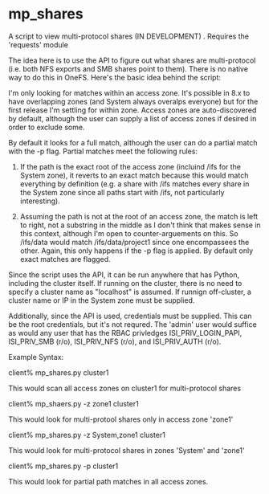 # mp_shares
A script to view multi-protocol shares (IN DEVELOPMENT) .  Requires the 'requests' module

The idea here is to use the API to figure out what shares are multi-protocol (i.e. both NFS exports and SMB shares point to them).
There is no native way to do this in OneFS.  Here's the basic idea behind the script:

I'm only looking for matches within an access zone.  It's possible in 8.x to have overlapping zones (and System always overalps everyone)
but for the first release I'm settling for within zone.  Access zones are auto-discovered by default, although the user can supply a list
of access zones if desired in order to exclude some.  

By default it looks for a full match, although the user can do a partial match with
the -p flag.  Partial matches meet the following rules:

  1. If the path is the exact root of the access zone (incluind /ifs for the System zone), it reverts to an exact match because this would
  match everything by definition (e.g. a share with /ifs matches every share in the System zone since all paths start with /ifs, not
  particularly interesting).
  
  2. Assuming the path is not at the root of an access zone, the match is left to right, not a substring in the middle as I don't think 
  that makes sense in this context, although I'm open to counter-arguements on this.  So /ifs/data would match /ifs/data/project1 since 
  one encompassees the other.  Again, this only happens if the -p flag is applied.  By default only exact matches are flagged.
  
Since the script uses the API, it can be run anywhere that has Python, including the cluster itself.  If running on the cluster, there is
no need to specify a cluster name as "localhost" is assumed. If runnign off-cluster, a cluster name or IP in the System zone must be
supplied.

Additionally, since the API is used, credentials must be supplied.  This can be the root credentials, but it's not requred.  The 'admin' 
user would suffice as would any user that has the RBAC privledges ISI_PRIV_LOGIN_PAPI, ISI_PRIV_SMB (r/o), ISI_PRIV_NFS (r/o), and 
ISI_PRIV_AUTH (r/o).

Example Syntax:

client% mp_shares.py cluster1

This would scan all access zones on cluster1 for multi-protocol shares

client% mp_shaers.py -z zone1 cluster1

This would look for multi-protool shares only in access zone 'zone1'

client% mp_shares.py -z System,zone1 cluster1

This would look for multi-protocol shares in zones 'System' and 'zone1'

client% mp_shares.py -p cluster1

This would look for partial path matches in all access zones.
  
